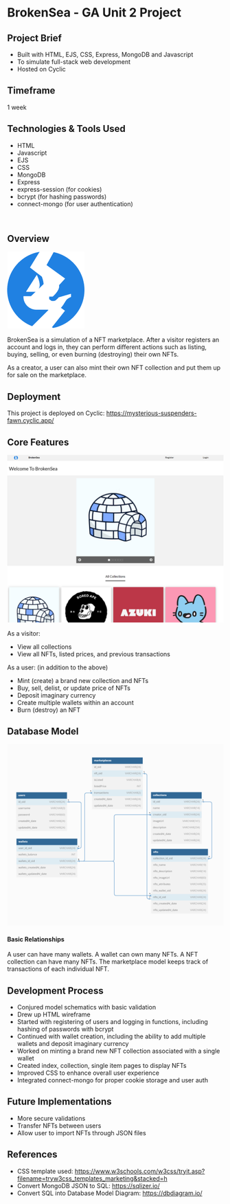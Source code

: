 # BrokenSea - GA Unit 2 Project

## Project Brief

- Built with HTML, EJS, CSS, Express, MongoDB and Javascript
- To simulate full-stack web development
- Hosted on Cyclic
 
 ## Timeframe

 1 week

 ## Technologies & Tools Used

 - HTML
 - Javascript
 - EJS
 - CSS
 - MongoDB
 - Express
 - express-session (for cookies)
 - bcrypt (for hashing passwords)
 - connect-mongo (for user authentication)

<br>

## Overview

![BrokenSea](https://raw.githubusercontent.com/mazyuan85/BrokenSea/main/public/images/brokensea.png)

BrokenSea is a simulation of a NFT marketplace. After a visitor registers an account and logs in, they can perform different actions such as listing, buying, selling, or even burning (destroying) their own NFTs. 

As a creator, a user can also mint their own NFT collection and put them up for sale on the marketplace.

## Deployment 

This project is deployed on Cyclic: https://mysterious-suspenders-fawn.cyclic.app/

## Core Features

![BrokenSeaMainPage](https://raw.githubusercontent.com/mazyuan85/BrokenSea/main/public/images/brokenseamainpage.png)

As a visitor:
- View all collections
- View all NFTs, listed prices, and previous transactions

As a user: 
(in addition to the above)
- Mint (create) a brand new collection and NFTs
- Buy, sell, delist, or update price of NFTs
- Deposit imaginary currency
- Create multiple wallets within an account
- Burn (destroy) an NFT

## Database Model

![DatabaseSchema](https://raw.githubusercontent.com/mazyuan85/BrokenSea/main/public/images/dbdiagram.png)

#### Basic Relationships
A user can have many wallets.
A wallet can own many NFTs.
A NFT collection can have many NFTs.
The marketplace model keeps track of transactions of each individual NFT.

## Development Process

- Conjured model schematics with basic validation
- Drew up HTML wireframe
- Started with registering of users and logging in functions, including hashing of passwords with bcrypt
- Continued with wallet creation, including the ability to add multiple wallets and deposit imaginary currency
- Worked on minting a brand new NFT collection associated with a single wallet
- Created index, collection, single item pages to display NFTs
- Improved CSS to enhance overall user experience
- Integrated connect-mongo for proper cookie storage and user auth

## Future Implementations

- More secure validations
- Transfer NFTs between users
- Allow user to import NFTs through JSON files

## References

- CSS template used: https://www.w3schools.com/w3css/tryit.asp?filename=tryw3css_templates_marketing&stacked=h
- Convert MongoDB JSON to SQL: https://sqlizer.io/
- Convert SQL into Database Model Diagram: https://dbdiagram.io/
